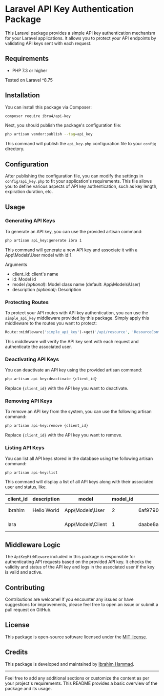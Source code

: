 # Laravel API Key Authentication Package

This Laravel package provides a simple API key authentication mechanism for your Laravel applications. It allows you to protect your API endpoints by validating API keys sent with each request.

## Requirements

- PHP 7.3 or higher

Tested on Laravel ^8.75

## Installation

You can install this package via Composer:

```bash
composer require ibra4/api-key
```

Next, you should publish the package's configuration file:

```bash
php artisan vendor:publish --tag=api_key
```

This command will publish the `api_key.php` configuration file to your `config` directory.

## Configuration

After publishing the configuration file, you can modify the settings in `config/api_key.php` to fit your application's requirements. This file allows you to define various aspects of API key authentication, such as key length, expiration duration, etc.

## Usage

### Generating API Keys

To generate an API key, you can use the provided artisan command:

```bash
php artisan api_key:generate ibra 1
```

This command will generate a new API key and associate it with a App\Models\User model with id 1.

Arguments

- client_id: client's name
- id: Model id
- model <i>(optional)</i>: Model class name (default: App\Models\User)
- description <i>(optional)</i>: Description

### Protecting Routes

To protect your API routes with API key authentication, you can use the `simple_api_key` middleware provided by this package. Simply apply this middleware to the routes you want to protect:

```php
Route::middleware('simple_api_key')->get('/api/resource', 'ResourceController@index');
```

This middleware will verify the API key sent with each request and authenticate the associated user.

### Deactivating API Keys

You can deactivate an API key using the provided artisan command:

```bash
php artisan api-key:deactivate {client_id}
```

Replace `{client_id}` with the API key you want to deactivate.

### Removing API Keys

To remove an API key from the system, you can use the following artisan command:

```bash
php artisan api-key:remove {client_id}
```

Replace `{client_id}` with the API key you want to remove.

### Listing API Keys

You can list all API keys stored in the database using the following artisan command:

```bash
php artisan api-key:list
```

This command will display a list of all API keys along with their associated user and status, like.

<table>
    <thead>
        <tr>
            <th>client_id</th>
            <th>description</th>
            <th>model</th>
            <th>model_id</th>
            <th>key</th>
            <th>is_active</th>
            <th>expires_at</th>
            <th>created_at</th>
        </tr>
    </thead>
    <tbody>
        <tr>
            <td>ibrahim</td>
            <td>Hello World</td>
            <td>App\Models\User</td>
            <td>2</td>
            <td>6af97902bfb6f1c15fea8e079babeca731ee9fb04dd08bb7b6efb80baaed1eb6</td>
            <td>1</td>
            <td>2024-04-19T18:25:58.000000Z</td>
            <td>2024-03-20T18:25:58.000000Z</td>
        </tr>
        <tr>
            <td>lara</td>
            <td></td>
            <td>App\Models\Client</td>
            <td>1</td>
            <td>daabe8a2ed4b84f2156a12dca5b29d8aa4b8fbf4b27813aac077bdc654f57c7b</td>
            <td>0</td>
            <td>2024-04-19T18:33:15.000000Z</td>
            <td>2024-03-20T18:33:15.000000Z</td>
        </tr>
    </tbody>
</table>

## Middleware Logic

The `ApiKeyMiddleware` included in this package is responsible for authenticating API requests based on the provided API key. It checks the validity and status of the API key and logs in the associated user if the key is valid and active.

## Contributing

Contributions are welcome! If you encounter any issues or have suggestions for improvements, please feel free to open an issue or submit a pull request on GitHub.

## License

This package is open-source software licensed under the [MIT license](LICENSE.md).

## Credits

This package is developed and maintained by [Ibrahim Hammad](https://github.com/ibra4).

---

Feel free to add any additional sections or customize the content as per your project's requirements. This README provides a basic overview of the package and its usage.
